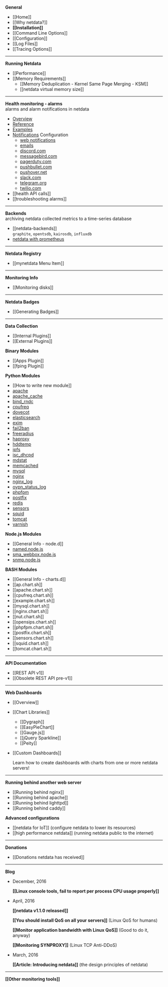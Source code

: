**General**
* [[Home]]
* [[Why netdata?]]
* **[[Installation]]**
* [[Command Line Options]]
* [[Configuration]]
* [[Log Files]]
* [[Tracing Options]]

---

**Running Netdata**
* [[Performance]]
* [[Memory Requirements]]
    - [[Memory Deduplication - Kernel Same Page Merging - KSM]]
    - [[netdata virtual memory size]]

---

**Health monitoring - alarms**
<br/>alarms and alarm notifications in netdata

* [Overview](https://github.com/firehol/netdata/wiki/health-monitoring)
* [Reference](https://github.com/firehol/netdata/wiki/health-configuration-reference)
* [Examples](https://github.com/firehol/netdata/wiki/health-configuration-examples)
* [Notifications](https://github.com/firehol/netdata/wiki/alarm-notifications) Configuration
  - [web notifications](https://github.com/firehol/netdata/wiki/web-browser-notifications)
  - [emails](https://github.com/firehol/netdata/wiki/email-notifications)
  - [discord.com](https://github.com/firehol/netdata/wiki/discord-notifications)
  - [messagebird.com](https://github.com/firehol/netdata/wiki/messagebird-notifications)
  - [pagerduty.com](https://github.com/firehol/netdata/wiki/pagerduty-notifications)
  - [pushbullet.com](https://github.com/firehol/netdata/wiki/pushbullet-notifications)
  - [pushover.net](https://github.com/firehol/netdata/wiki/pushover-notifications)
  - [slack.com](https://github.com/firehol/netdata/wiki/slack-notifications)
  - [telegram.org](https://github.com/firehol/netdata/wiki/telegram-notifications)
  - [twilio.com](https://github.com/firehol/netdata/wiki/twilio-notifications)
* [[health API calls]]
* [[troubleshooting alarms]]

---

**Backends**
<br/>archiving netdata collected metrics to a time-series database

* [[netdata-backends]]<br/>`graphite`, `opentsdb`, `kairosdb`, `influxdb`
* [netdata with prometheus](https://github.com/firehol/netdata/wiki/Using-Netdata-with-Prometheus)

---

**Netdata Registry**
* [[mynetdata Menu Item]]

---

**Monitoring Info**
* [[Monitoring disks]]

---

**Netdata Badges**
* [[Generating Badges]]

---

**Data Collection**
* [[Internal Plugins]]
* [[External Plugins]]

**Binary Modules**
* [[Apps Plugin]]
* [[fping Plugin]]

**Python Modules**
* [[How to write new module]]
* [apache](https://github.com/firehol/netdata/tree/master/python.d#apache)
* [apache_cache](https://github.com/firehol/netdata/tree/master/python.d#apache_cache)
* [bind_rndc](https://github.com/firehol/netdata/tree/master/python.d#bind_rndc)
* [cpufreq](https://github.com/firehol/netdata/tree/master/python.d#cpufreq)
* [dovecot](https://github.com/firehol/netdata/tree/master/python.d#dovecot)
* [elasticsearch](https://github.com/firehol/netdata/tree/master/python.d#elasticsearch)
* [exim](https://github.com/firehol/netdata/tree/master/python.d#exim)
* [fail2ban](https://github.com/firehol/netdata/tree/master/python.d#fail2ban)
* [freeradius](https://github.com/firehol/netdata/tree/master/python.d#freeradius)
* [haproxy](https://github.com/firehol/netdata/tree/master/python.d#haproxy)
* [hddtemp](https://github.com/firehol/netdata/tree/master/python.d#hddtemp)
* [ipfs](https://github.com/firehol/netdata/tree/master/python.d#IPFS)
* [isc_dhcpd](https://github.com/firehol/netdata/tree/master/python.d#isc_dhcpd)
* [mdstat](https://github.com/firehol/netdata/tree/master/python.d#mdstat)
* [memcached](https://github.com/firehol/netdata/tree/master/python.d#memcached)
* [mysql](https://github.com/firehol/netdata/tree/master/python.d#mysql)
* [nginx](https://github.com/firehol/netdata/tree/master/python.d#nginx)
* [nginx_log](https://github.com/firehol/netdata/tree/master/python.d#nginx_log)
* [ovpn_status_log](https://github.com/firehol/netdata/tree/master/python.d#ovpn_status_log)
* [phpfpm](https://github.com/firehol/netdata/tree/master/python.d#phpfpm)
* [postfix](https://github.com/firehol/netdata/tree/master/python.d#postfix)
* [redis](https://github.com/firehol/netdata/tree/master/python.d#redis)
* [sensors](https://github.com/firehol/netdata/tree/master/python.d#sensors)
* [squid](https://github.com/firehol/netdata/tree/master/python.d#squid)
* [tomcat](https://github.com/firehol/netdata/tree/master/python.d#tomcat)
* [varnish](https://github.com/firehol/netdata/tree/master/python.d#varnish-cache)

**Node.js Modules**
* [[General Info - node.d]]
* [named.node.js](https://github.com/firehol/netdata/blob/master/conf.d/node.d/named.conf.md)
* [sma_webbox.node.js](https://github.com/firehol/netdata/blob/master/conf.d/node.d/sma_webbox.conf.md)
* [snmp.node.js](https://github.com/firehol/netdata/blob/master/conf.d/node.d/snmp.conf.md)

**BASH Modules**
* [[General Info - charts.d]]
* [[ap.chart.sh]]
* [[apache.chart.sh]]
* [[cpufreq.chart.sh]]
* [[example.chart.sh]]
* [[mysql.chart.sh]]
* [[nginx.chart.sh]]
* [[nut.chart.sh]]
* [[opensips.chart.sh]]
* [[phpfpm.chart.sh]]
* [[postfix.chart.sh]]
* [[sensors.chart.sh]]
* [[squid.chart.sh]]
* [[tomcat.chart.sh]]

---

**API Documentation**
* [[REST API v1]]
* [[Obsolete REST API pre-v1]]

---

**Web Dashboards**
* [[Overview]]
* [[Chart Libraries]]
    - [[Dygraph]]
    - [[EasyPieChart]]
    - [[Gauge.js]]
    - [[jQuery Sparkline]]
    - [[Peity]]

* [[Custom Dashboards]]

  Learn how to create dashboards with charts from one or more netdata servers!

---

**Running behind another web server**
* [[Running behind nginx]]
* [[Running behind apache]]
* [[Running behind lighttpd]]
* [[Running behind caddy]]


**Advanced configurations**
* [[netdata for IoT]]
  (configure netdata to lower its resources)
* [[high performance netdata]]
  (running netdata public to the internet)

---

**Donations**
 * [[Donations netdata has received]]

---

**Blog**
* December, 2016

  **[[Linux console tools, fail to report per process CPU usage properly]]**

* April, 2016

  **[[netdata v1.1.0 released]]**

  **[[You should install QoS on all your servers]]**
  (Linux QoS for humans)

  **[[Monitor application bandwidth with Linux QoS]]**
  (Good to do it, anyway)

  **[[Monitoring SYNPROXY]]**
  (Linux TCP Anti-DDoS)


* March, 2016

  **[[Article: Introducing netdata]]**
  (the design principles of netdata)

---

  **[[Other monitoring tools]]**
